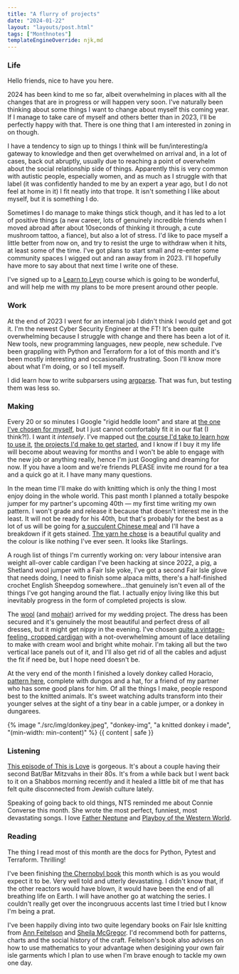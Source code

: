 ```yaml
---
title: "A flurry of projects"
date: "2024-01-22"
layout: "layouts/post.html"
tags: ["Monthnotes"]
templateEngineOverride: njk,md
---
```


### Life

Hello friends, nice to have you here.

2024 has been kind to me so far, albeit overwhelming in places with all the changes that are in progress or will happen very soon. I've naturally been thinking about some things I want to change about myself this coming year. If I manage to take care of myself and others better than in 2023, I'll be perfectly happy with that. There is one thing that I am interested in zoning in on though.

I have a tendency to sign up to things I think will be fun/interesting/a gateway to knowledge and then get overwhelmed on arrival and, in a lot of cases, back out abruptly, usually due to reaching a point of overwhelm about the social relationship side of things. Apparently this is very common with autistic people, especially women, and as much as I struggle with that label (it was confidently handed to me by an expert a year ago, but I do not feel at home in it) I fit neatly into that trope. It isn't something I like about myself, but it is something I do.

Sometimes I do manage to make things stick though, and it has led to a lot of positive things (a new career, lots of genuinely incredible friends when I moved abroad after about 10seconds of thinking it through, a cute mushroom tattoo, a fiance), but also a lot of stress. I'd like to pace myself a little better from now on, and try to resist the urge to withdraw when it hits, at least some of the time. I've got plans to start small and re-enter some community spaces I wigged out and ran away from in 2023. I'll hopefully have more to say about that next time I write one of these.

I've signed up to a [Learn to Leyn](https://www.yeshiva.lgbt/leyn) course which is going to be wonderful, and will help me with my plans to be more present around other people.

### Work

At the end of 2023 I went for an internal job I didn't think I would get and got it. I'm the newest Cyber Security Engineer at the FT! It's been quite overwhelming because I struggle with change and there has been a lot of it. New tools, new programming languages, new people, new schedule. I've been grappling with Python and Terraform for a lot of this month and it's been mostly interesting and occasionally frustrating. Soon I'll know more about what I'm doing, or so I tell myself.

I did learn how to write subparsers using [argparse](https://docs.python.org/3/library/argparse.html). That was fun, but testing them was less so.

### Making

Every 20 or so minutes I Google "rigid heddle loom" and stare at [the one I've chosen for myself](https://www.weftblown.com/products/flip-rigid-heddle-loom), but I just cannot comfortably fit it in our flat (I think?!). I want it _intensely_. I've mapped out [the course I'd take to learn how to use it](https://www.steek.scot/product/beginners-weaving-class/), [the projects I'd make to get started](https://www.steek.scot/product/weaving-design-plans/), and I know if I buy it my life will become about weaving for months and I won't be able to engage with the new job or anything really, hence I'm just Googling and dreaming for now. If you have a loom and we're friends PLEASE invite me round for a tea and a quick go at it. I have many many questions.

In the mean time I'll make do with knitting which is only the thing I most enjoy doing in the whole world. This past month I planned a totally bespoke jumper for my partner's upcoming 40th — my first time writing my own pattern. I won't grade and release it because that doesn't interest me in the least. It will not be ready for his 40th, but that's probably for the best as a lot of us will be going for [a succulent Chinese meal](https://www.youtube.com/watch?v=XebF2cgmFmU) and I'll have a breakdown if it gets stained. [The yarn he chose](https://www.jarbon.com/product/yarnadelic-worsted/) is a beautiful quality and the colour is like nothing I've ever seen. It looks like Starlings.

A rough list of things I'm currently working on: very labour intensive aran weight all-over cable cardigan I've been hacking at since 2022, a pig, a Shetland wool jumper with a Fair Isle yoke, I've got a second Fair Isle glove that needs doing, I need to finish some alpaca mitts, there's a half-finished crochet English Sheepdog somewhere...that genuinely isn't even all of the things I've got hanging around the flat. I actually enjoy living like this but inevitably progress in the form of completed projects is slow.

The [wool](https://knittingforolive.com/collections/knitting-for-olives-merino/products/knitting-for-olive-merino-cream) (and [mohair](https://knittingforolive.com/collections/knitting-for-olive-soft-silk-mohair/products/knitting-for-olive-soft-silk-mohair-snowflake)) arrived for my wedding project. The dress has been secured and it's genuinely the most beautiful and perfect dress of all dresses, but it might get nippy in the evening. I've chosen [quite a vintage-feeling, cropped cardigan](https://www.ravelry.com/patterns/library/faerie-dreams) with a not-overwhelming amount of lace detailing to make with cream wool and bright white mohair. I'm taking all but the two vertical lace panels out of it, and I'll also get rid of all the cables and adjust the fit if need be, but I hope need doesn't be.

At the very end of the month I finished a lovely donkey called Horacio, [pattern here](https://daughterofashepherd.com/products/mouche-friends-by-cinthia-vallet), complete with dungos and a hat, for a friend of my partner who has some good plans for him. Of all the things I make, people respond best to the knitted animals. It's sweet watching adults transform into their younger selves at the sight of a tiny bear in a cable jumper, or a donkey in dungarees.

<div class="img-wrapper">{% image "./src/img/donkey.jpeg", "donkey-img", "a knitted donkey i made", "(min-width: min-content)" %} {{ content | safe }}</div>

### Listening

[This episode of This is Love](https://thisislovepodcast.com/episode-75-here-i-am) is gorgeous. It's about a couple having their second Bat/Bar Mitzvahs in their 80s. It's from a while back but I went back to it on a Shabbos morning recently and it healed a little bit of me that has felt quite disconnected from Jewish culture lately.

Speaking of going back to old things, NTS reminded me about Connie Converse this month. She wrote the most perfect, funniest, most devastating songs. I love [Father Neptune](https://www.youtube.com/watch?v=Vhz0b93tzzQ&ab_channel=ConnieConverse-Topic) and [Playboy of the Western World](https://www.youtube.com/watch?v=YvzZSQ_is1Q&ab_channel=ConnieConverse-Topic).

### Reading

The thing I read most of this month are the docs for Python, Pytest and Terraform. Thrilling!

I've been finishing [the Chernobyl book](https://www.theguardian.com/books/2018/may/09/chernobyl-history-tragedy-serhii-plokhy-review-disaster-europe-soviet-system) this month which is as you would expect it to be. Very well told and utterly devastating. I didn't know that, if the other reactors would have blown, it would have been the end of all breathing life on Earth. I will have another go at watching the series. I couldn't really get over the incongruous accents last time I tried but I know I'm being a prat.

I've been happily diving into two quite legendary books on Fair Isle knitting from [Ann Feitelson](https://www.waterstones.com/book/the-art-of-fair-isle-knitting/ann-feitelson/9781596681385) and [Sheila McGregor](https://www.doverbooks.co.uk/traditional-fair-isle-knitting). I'd recommend both for patterns, charts and the social history of the craft. Feitelson's book also advises on how to use mathematics to your advantage when desigining your own fair isle garments which I plan to use when I'm brave enough to tackle my own one day.
